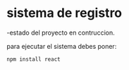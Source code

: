 <h1>sistema de registro</h1>

-estado del proyecto en contruccion.

para ejecutar el sistema debes poner:

```npm install react```
